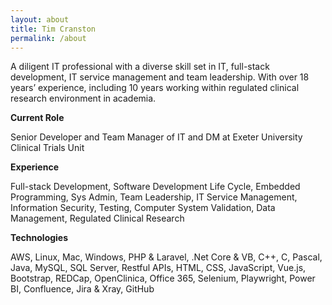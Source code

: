 ```yaml
---
layout: about
title: Tim Cranston
permalink: /about
---
```

A diligent IT professional with a diverse skill set in IT, full-stack development, IT service management and team leadership. With over 18 years’ experience, including 10 years working within regulated clinical research environment in academia.

**Current Role**

Senior Developer and Team Manager of IT and DM at Exeter University Clinical Trials Unit

**Experience**

Full-stack Development, Software Development Life Cycle, Embedded Programming, Sys Admin, Team Leadership, IT Service Management, Information Security, Testing, Computer System Validation, Data Management, Regulated Clinical Research

**Technologies**

AWS, Linux, Mac, Windows, PHP & Laravel, .Net Core & VB, C++, C, Pascal, Java, MySQL, SQL Server, Restful APIs, HTML, CSS, JavaScript, Vue.js, Bootstrap, REDCap, OpenClinica, Office 365,  Selenium, Playwright, Power BI, Confluence, Jira & Xray, GitHub